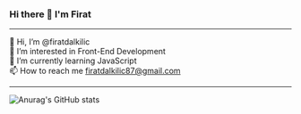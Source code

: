 ### Hi there 👋 I'm Firat
<hr>

👋 Hi, I’m @firatdalkilic <br>
👀 I’m interested in Front-End Development <br>
🌱 I’m currently learning JavaScript <br>
📫 How to reach me firatdalkilic87@gmail.com <br>
<hr>

![Anurag's GitHub stats](https://github-readme-stats.vercel.app/api?username=firatdalkilic&show_icons=true&theme=tokyonight)
